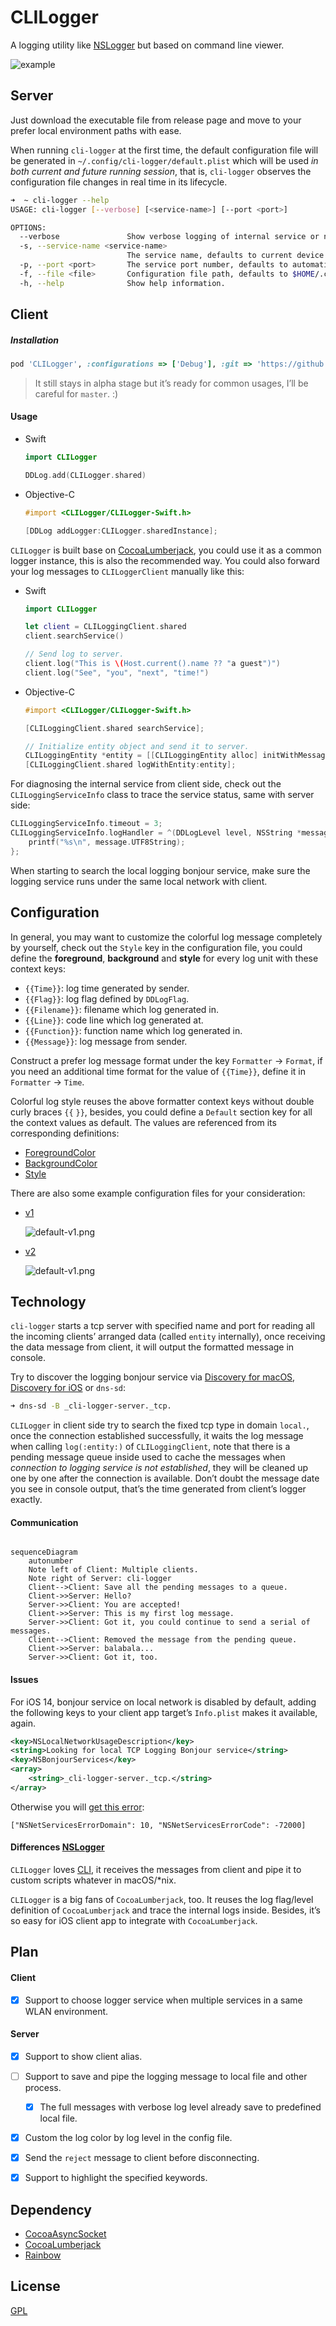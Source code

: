 # CLILogger

A logging utility like [NSLogger](https://github.com/fpillet/NSLogger) but based on command line viewer.

![example](./Resources/example.png)

## Server

Just download the executable file from release page and move to your prefer local environment paths with ease.

When running `cli-logger` at the first time, the default configuration file will be generated in `~/.config/cli-logger/default.plist` which will be used *in both current and future running session*, that is, `cli-logger` observes the configuration file changes in real time in its lifecycle.

```bash
➜  ~ cli-logger --help
USAGE: cli-logger [--verbose] [<service-name>] [--port <port>]

OPTIONS:
  --verbose               Show verbose logging of internal service or not.
  -s, --service-name <service-name>
                          The service name, defaults to current device host name.
  -p, --port <port>       The service port number, defaults to automatic.
  -f, --file <file>       Configuration file path, defaults to $HOME/.config/clilogger/default.plist.
  -h, --help              Show help information.
```



## Client

##### Installation

```ruby
pod 'CLILogger', :configurations => ['Debug'], :git => 'https://github.com/CLILogger/CLILogger', :branch => 'master'
```

> It still stays in alpha stage but it’s ready for common usages, I’ll be careful for `master`. :)



#### Usage

* Swift 

  ```swift
  import CLILogger
  
  DDLog.add(CLILogger.shared)
  ```

* Objective-C

  ```objective-c
  #import <CLILogger/CLILogger-Swift.h>
  
  [DDLog addLogger:CLILogger.sharedInstance];
  ```

`CLILogger` is built base on [CocoaLumberjack](https://github.com/CocoaLumberjack/CocoaLumberjack), you could use it as a common logger instance, this is also the recommended way. You could also forward your log messages to `CLILoggerClient` manually like this:

* Swift

  ```swift
  import CLILogger
  
  let client = CLILoggingClient.shared
  client.searchService()
  
  // Send log to server.
  client.log("This is \(Host.current().name ?? "a guest")")
  client.log("See", "you", "next", "time!")
  ```
  
* Objective-C

  ```objective-c
  #import <CLILogger/CLILogger-Swift.h>
  
  [CLILoggingClient.shared searchService];
  
  // Initialize entity object and send it to server.
  CLILoggingEntity *entity = [[CLILoggingEntity alloc] initWithMessage:@"Hello, world!" flag:DDLogFlagInfo module:[NSString stringWithFormat:@"%s", __FILE__]];
  [CLILoggingClient.shared logWithEntity:entity];
  ```

For diagnosing the internal service from client side, check out the `CLILoggingServiceInfo` class to trace the service status, same with server side:

```objective-c
CLILoggingServiceInfo.timeout = 3;
CLILoggingServiceInfo.logHandler = ^(DDLogLevel level, NSString *message) {
    printf("%s\n", message.UTF8String);
};
```

When starting to search the local logging bonjour service, make sure the logging service runs under the same local network with client.



## Configuration

In general, you may want to customize the colorful log message completely by yourself, check out the `Style` key in the configuration file, you could define the **foreground**, **background** and **style** for every log unit with these context keys:

* `{{Time}}`: log time generated by sender.
* `{{Flag}}`: log flag defined by `DDLogFlag`.
* `{{Filename}}`: filename which log generated in.
* `{{Line}}`: code line which log generated at.
* `{{Function}}`: function name which log generated in.
* `{{Message}}`: log message from sender.

Construct a prefer log message format under the key `Formatter` -> `Format`, if you need an additional time format for the value of `{{Time}}`, define it in `Formatter` -> `Time`.

Colorful log style reuses the above formatter context keys without double curly braces `{{` `}}`, besides, you could define a `Default` section key for all the context values as default. The values are referenced from its corresponding definitions:

* [ForegroundColor](https://github.com/onevcat/Rainbow/blob/master/Sources/Color.swift)
* [BackgroundColor](https://github.com/onevcat/Rainbow/blob/master/Sources/BackgroundColor.swift)
* [Style](https://github.com/onevcat/Rainbow/blob/master/Sources/Style.swift)

There are also some example configuration files for your consideration:

* [v1](./Resources/default-v1.plist)

  ![default-v1.png](./Resources/default-v1.png)

* [v2](./Resources/default-v2.plist)

  ![default-v1.png](./Resources/default-v2.png)



## Technology

`cli-logger` starts a tcp server with specified name and port for reading all the incoming clients’ arranged data (called `entity` internally), once receiving the data message from client, it will output the formatted message in console.

Try to discover the logging bonjour service via [Discovery for macOS](https://apps.apple.com/app/discovery-dns-sd-browser/id1381004916?mt=12), [Discovery for iOS](https://apps.apple.com/app/discovery-dns-sd-browser/id305441017) or `dns-sd`:

```bash
➜ dns-sd -B _cli-logger-server._tcp.
```

`CLILogger` in client side try to search the fixed tcp type in domain `local.`,  once the connection established successfully, it waits the log message when calling `log(:entity:)` of `CLILoggingClient`, note that there is a pending message queue inside used to cache the messages when *connection to logging service is not established*, they will be cleaned up one by one after the connection is available. Don’t doubt the message date you see in console output, that’s the time generated from client’s logger exactly.



#### Communication

```mermaid

sequenceDiagram
    autonumber
    Note left of Client: Multiple clients.
    Note right of Server: cli-logger
    Client-->Client: Save all the pending messages to a queue.
    Client->>Server: Hello?
    Server->>Client: You are accepted!
    Client->>Server: This is my first log message.
    Server->>Client: Got it, you could continue to send a serial of messages.
    Client-->Client: Removed the message from the pending queue.
    Client->>Server: balabala...
    Server->>Client: Got it, too.
```



#### Issues

For iOS 14, bonjour service on local network is disabled by default, adding the following keys to your client app target’s `Info.plist` makes it available, again.

```xml
<key>NSLocalNetworkUsageDescription</key>
<string>Looking for local TCP Logging Bonjour service</string>
<key>NSBonjourServices</key>
<array>
	<string>_cli-logger-server._tcp.</string>
</array>
```

Otherwise you will [get this error](https://developer.apple.com/forums/thread/653316):

````
["NSNetServicesErrorDomain": 10, "NSNetServicesErrorCode": -72000]
````



#### Differences [NSLogger](https://github.com/fpillet/NSLogger)

`CLILogger` loves [CLI](https://en.wikipedia.org/wiki/Command-line_interface), it receives the messages from client and pipe it to custom scripts whatever in macOS/*nix.

`CLILogger` is a big fans of `CocoaLumberjack`, too. It reuses the log flag/level definition of `CocoaLumberjack` and trace the internal logs inside. Besides, it’s so easy for iOS client app to integrate with `CocoaLumberjack`.



## Plan

#### Client

- [x] Support to choose logger service when multiple services in a same WLAN environment.

#### Server

- [x] Support to show client alias.
- [ ] Support to save and pipe the logging message to local file and other process.
  - [x] The full messages with verbose log level already save to predefined local file.
- [x] Custom the log color by log level in the config file.
- [x] Send the `reject` message to client before disconnecting.
- [x] Support to highlight the specified keywords.



## Dependency

* [CocoaAsyncSocket](https://github.com/robbiehanson/CocoaAsyncSocket)
* [CocoaLumberjack](https://github.com/CocoaLumberjack/CocoaLumberjack)
* [Rainbow](https://github.com/onevcat/Rainbow)



## License

[GPL](./LICENSE.txt)

